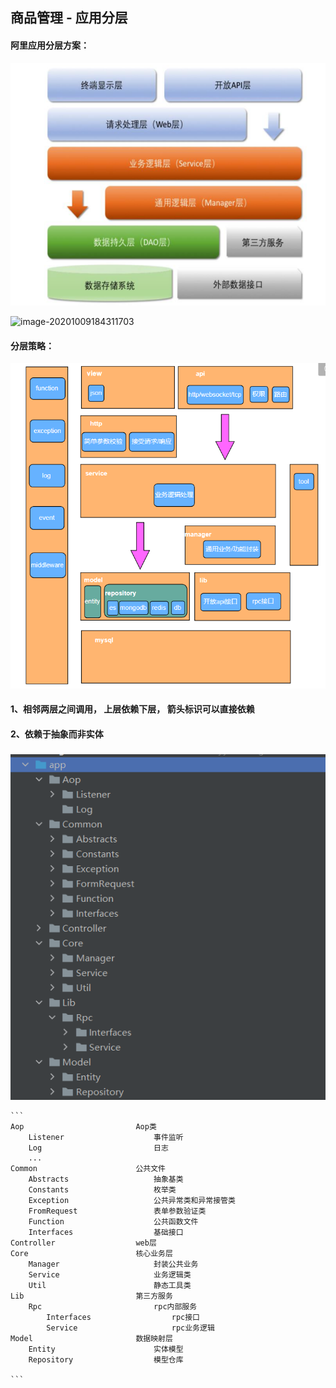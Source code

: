 ## 商品管理 - 应用分层



####  阿里应用分层方案：



![image-20201009184034587](./static/image-20201009184034587.png)



![image-20201009184311703](C:\Users\win\AppData\Roaming\Typora\typora-user-images\image-20201009184311703.png)



#### 分层策略：

![image-20201012174444857](./static/image-20201012174444857.png)



#### 1、相邻两层之间调用， 上层依赖下层， 箭头标识可以直接依赖

#### 2、依赖于抽象而非实体



### 

![image-20201014182140727](./static/image-20201014182140727.png)



```
​```
Aop							Aop类
	Listener					事件监听
	Log							日志
	...
Common						公共文件
	Abstracts					抽象基类
	Constants					枚举类
	Exception					公共异常类和异常接管类
	FromRequest					表单参数验证类
	Function					公共函数文件
	Interfaces					基础接口
Controller					web层
Core						核心业务层
	Manager						封装公共业务
	Service						业务逻辑类
    Util						静态工具类
Lib							第三方服务
	Rpc							rpc内部服务
		Interfaces					rpc接口
		Service						rpc业务逻辑
Model						数据映射层
	Entity						实体模型
	Repository					模型仓库

​```
```

